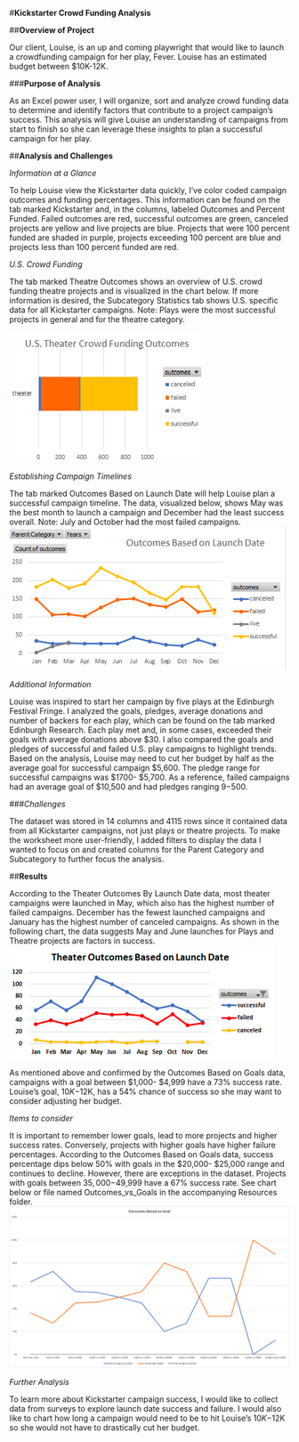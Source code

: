 #**Kickstarter Crowd Funding Analysis**

##**Overview of Project**

Our client, Louise, is an up and coming playwright that would like to launch a crowdfunding campaign for her play, Fever. Louise has an estimated budget between $10K-12K. 

###**Purpose of Analysis**

As an Excel power user, I will organize, sort and analyze crowd funding data to determine and identify factors that contribute to a project campaign’s success.  This analysis will give Louise an understanding of campaigns from start to finish so she can leverage these insights to plan a successful campaign for her play. 

##**Analysis and Challenges**

*Information at a Glance*

To help Louise view the Kickstarter data quickly, I’ve color coded campaign outcomes and funding percentages. This information can be found on the tab marked Kickstarter and, in the columns, labeled Outcomes and Percent Funded. Failed outcomes are red, successful outcomes are green, canceled projects are yellow and live projects are blue. Projects that were 100 percent funded are shaded in purple, projects exceeding 100 percent are blue and projects less than 100 percent funded are red.  

*U.S. Crowd Funding*

The tab marked Theatre Outcomes shows an overview of U.S. crowd funding theatre projects and is visualized in the chart below.  If more information is desired, the Subcategory Statistics tab shows U.S. specific data for all Kickstarter campaigns. Note: Plays were the most successful projects in general and for the theatre category. 

![US Theater Outcomes](https://github.com/FeliciaGanthier/Kickstarter--Analysis/blob/master/Resources/US%20Theater%20Outcomes.png)

*Establishing Campaign Timelines*

The tab marked Outcomes Based on Launch Date will help Louise plan a successful campaign timeline. The data, visualized below, shows May was the best month to launch a campaign and December had the least success overall. Note: July and October had the most failed campaigns. 
 ![Outcomes Based on Launch Date](https://github.com/FeliciaGanthier/Kickstarter--Analysis/blob/master/Resources/Outcomes%20Based%20on%20Launch%20Date.png)

*Additional Information* 

Louise was inspired to start her campaign by five plays at the Edinburgh Festival Fringe. I analyzed the goals, pledges, average donations and number of backers for each play, which can be found on the tab marked Edinburgh Research.  Each play met and, in some cases, exceeded their goals with average donations above $30. I also compared the goals and pledges of successful and failed U.S. play campaigns to highlight trends. Based on the analysis, Louise may need to cut her budget by half as the average goal for successful campaign $5,600. The pledge range for successful campaigns was $1700- $5,700. As a reference, failed campaigns had an average goal of $10,500 and had pledges ranging $9-$500.   

###*Challenges*

The dataset was stored in 14 columns and 4115 rows since it contained data from all Kickstarter campaigns, not just plays or theatre projects. To make the worksheet more user-friendly, I added filters to display the data I wanted to focus on and created columns for the Parent Category and Subcategory to further focus the analysis. 

##**Results**

According to the Theater Outcomes By Launch Date data, most theater campaigns were launched in May, which also has the highest number of failed campaigns. December has the fewest launched campaigns and January has the highest number of canceled campaigns.   As shown in the following chart, the data suggests May and June launches for Plays and Theatre projects are factors in success. 
 ![Theate_Outcomes_vs_Launch](https://github.com/FeliciaGanthier/Kickstarter--Analysis/blob/master/Resources/Theater_Outcomes_vs_Launch.png)

As mentioned above and confirmed by the Outcomes Based on Goals data, campaigns with a goal between $1,000- $4,999 have a 73% success rate.  Louise’s goal, $10K-$12K, has a 54% chance of success so she may want to consider adjusting her budget. 

*Items to consider*

It is important to remember lower goals, lead to more projects and higher success rates. Conversely, projects with higher goals have higher failure percentages. According to the Outcomes Based on Goals data, success percentage dips below 50% with goals in the $20,000- $25,000 range and continues to decline. However, there are exceptions in the dataset. Projects with goals between $35,000-$49,999 have a 67% success rate. See chart below or file named Outcomes_vs_Goals in the accompanying Resources folder. 
![Outcomes_vs_Goals](https://github.com/FeliciaGanthier/Kickstarter--Analysis/blob/master/Resources/Outcomes_vs_Goals.png)

*Further Analysis* 

To learn more about Kickstarter campaign success, I would like to collect data from surveys to explore launch date success and failure. I would also like to chart how long a campaign would need to be to hit Louise’s $10K-$12K so she would not have to drastically cut her budget. 
